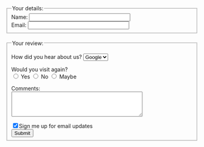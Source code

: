 <!DOCTYPE html>
<html lang="en" dir="ltr">
<head>
    <meta charset="utf-8">
    <title>Sign Up Form</title>
</head>

<body>
    <form action="http://fptaptech.herokuapp.com" method="get">
        <fieldset>
            <legend>Your details:</legend>
            <label>Name: <input type="text" name = "name" size="30" maxlegth="100"></label><br />
            <label>Email: <input type="email" name="email" size="30" maxlegth="100"></label><br />
        </fieldset><br />
        <fieldset>
            <legend>Your review:</legend>
            <p>
                <label for="hear-about">How did you hear about us?</label>
                <select name="referrer" id="hear-about">
                    <option value="Google">Google</option>
                    <option value="Friend">Friend</option>
                    <option value="Ads">Ads</option>
                    <option value="Other">Other</option>
                </select>
            </p>
            <p>
                Would you visit again?<br />
                <label><input type="radio" name rating value="yes" /> Yes </label>
                <label><input type="radio" name rating value="no" /> No </label>
                <label><input type="radio" name rating value="maybe" /> Maybe </label>
            </p>
            <p>
                <label for="comments">Comments:</label><br />
                <textarea rows="4" cols="40" id="comments"></textarea>
            </p>
                <label><input type="checkbox" name="subscribe" checked="checked" />Sign me up for email updates</label><br />
                <input type="submit" values="submit review" />
        </fieldset>
    </form>
</body>
